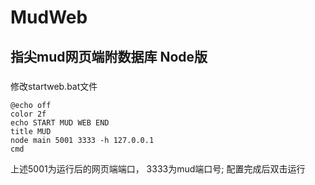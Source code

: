 # MudWeb
## 指尖mud网页端附数据库 Node版
###
修改startweb.bat文件
```
@echo off
color 2f
echo START MUD WEB END
title MUD
node main 5001 3333 -h 127.0.0.1
cmd
```
上述5001为运行后的网页端端口， 3333为mud端口号;
配置完成后双击运行
